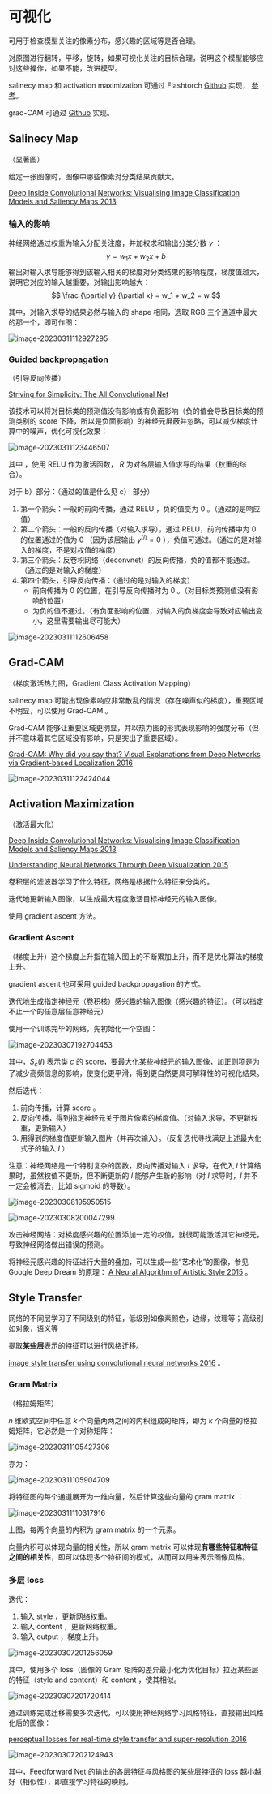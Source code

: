 # 可视化

可用于检查模型关注的像素分布，感兴趣的区域等是否合理。

对原图进行翻转，平移，旋转，如果可视化关注的目标合理，说明这个模型能够应对这些操作，如果不能，改进模型。

salinecy map 和 activation maximization 可通过 Flashtorch [Github](https://github.com/MisaOgura/flashtorch) 实现， [参考](https://www.cvmart.net/community/detail/2031)。

grad-CAM 可通过 [Github](https://github.com/jacobgil/pytorch-grad-cam) 实现。

## Salinecy Map

（显著图）

给定一张图像时，图像中哪些像素对分类结果贡献大。

[Deep Inside Convolutional Networks: Visualising Image Classification Models and Saliency Maps 2013](https://arxiv.org/pdf/1312.6034.pdf)

### 输入的影响

神经网络通过权重为输入分配关注度，并加权求和输出分类分数 $y$ ：
$$
y = w_1x + w_2x + b
$$
输出对输入求导能够得到该输入相关的梯度对分类结果的影响程度，梯度值越大，说明它对应的输入越重要，对输出影响越大：
$$
\frac {\partial y} {\partial x} = w_1 + w_2 = w
$$

其中，对输入求导的结果必然与输入的 shape 相同，选取 RGB 三个通道中最大的那一个，即可作图：

![image-20230311112927295](images/可视化/image-20230311112927295.png)

### Guided backpropagation

（引导反向传播）

[Striving for Simplicity: The All Convolutional Net](https://link.zhihu.com/?target=https%3A//arxiv.org/abs/1412.6806) 

该技术可以将对目标类的预测值没有影响或有负面影响（负的值会导致目标类的预测类别的 score 下降，所以是负面影响）的神经元屏蔽并忽略，可以减少梯度计算中的噪声，优化可视化效果：

![image-20230311123446507](images/可视化/image-20230311123446507.png)

其中 ，使用 RELU 作为激活函数， $R$ 为对各层输入值求导的结果（权重的综合）。

对于 b）部分：（通过的值是什么见 c） 部分）

1. 第一个箭头：一般的前向传播，通过 RELU ，负的值变为 $0$ 。（通过的是响应值）
2. 第二个箭头：一般的反向传播（对输入求导），通过 RELU，前向传播中为 $0$ 的位置通过的值为 $0$ （因为该层输出 $y^{(l)} = 0$ ），负值可通过。（通过的是对输入的梯度，不是对权值的梯度）
3. 第三个箭头：反卷积网络（deconvnet）的反向传播，负的值都不能通过。（通过的是对输入的梯度）
4. 第四个箭头，引导反向传播：（通过的是对输入的梯度）
	- 前向传播为 $0$ 的位置，在引导反向传播时为 $0$ 。（对目标类预测值没有影响的位置）
	- 为负的值不通过。（有负面影响的位置，对输入的负梯度会导致对应输出变小，这里需要输出尽可能大）

![image-20230311112606458](images/可视化/image-20230311112606458.png)

## Grad-CAM

（梯度激活热力图，Gradient Class Activation Mapping）

salinecy map 可能出现像素响应非常散乱的情况（存在噪声似的梯度），重要区域不明显，可以使用 Grad-CAM 。

Grad-CAM 能够让重要区域更明显，并以热力图的形式表现影响的强度分布（但并不意味着其它区域没有影响，只是突出了重要区域）。

[Grad-CAM: Why did you say that? Visual Explanations from Deep Networks via Gradient-based Localization 2016](https://arxiv.org/pdf/1610.02391v1.pdf)

![image-20230311122424044](images/可视化/image-20230311122424044.png)

## Activation Maximization

（激活最大化）

[Deep Inside Convolutional Networks: Visualising Image Classification Models and Saliency Maps 2013](https://arxiv.org/pdf/1312.6034.pdf)

[Understanding Neural Networks Through Deep Visualization 2015](https://arxiv.org/pdf/1506.06579.pdf)

卷积层的滤波器学习了什么特征，网络是根据什么特征来分类的。

迭代地更新输入图像，以生成最大程度激活目标神经元的输入图像。

使用 gradient ascent 方法。

### Gradient Ascent

（梯度上升）这个梯度上升指在输入图上的不断累加上升，而不是优化算法的梯度上升。

gradient ascent 也可采用 guided backpropagation 的方式。

迭代地生成指定神经元（卷积核）感兴趣的输入图像（感兴趣的特征）。（可以指定不止一个的任意层任意神经元）

使用一个训练完毕的网络，先初始化一个空图：

![image-20230307192704453](images/可视化/image-20230307192704453.png)

其中，$S_c(I)$  表示类 $c$ 的 score，要最大化某些神经元的输入图像，加正则项是为了减少高频信息的影响，使变化更平滑，得到更自然更具可解释性的可视化结果。

然后迭代：

1. 前向传播，计算 score 。
2. 反向传播，得到指定神经元关于图片像素的梯度值。（对输入求导，不更新权重，更新输入）
3. 用得到的梯度值更新输入图片（并再次输入）。（反复迭代寻找满足上述最大化式子的输入 $I$ ）

注意：神经网络是一个特别复杂的函数，反向传播对输入 $I$ 求导，在代入 $I$ 计算结果时，虽然权值不更新，但不断更新的 $I$ 能够产生新的影响（对 $I$ 求导时，$I$ 并不一定会被消去，比如 sigmoid 的导数）。

![image-20230308195950515](images/可视化/image-20230308195950515.png)

![image-20230308200047299](images/可视化/image-20230308200047299.png)

攻击神经网络：对梯度感兴趣的位置添加一定的权值，就很可能激活其它神经元，导致神经网络做出错误的预测。

将神经元感兴趣的特征进行大量的叠加，可以生成一些“艺术化”的图像，参见 Google Deep Dream 的原理： [A Neural Algorithm of Artistic Style 2015](https://arxiv.org/pdf/1508.06576v1.pdf) 。

## Style Transfer

网络的不同层学习了不同级别的特征，低级别如像素颜色，边缘，纹理等；高级别如对象，语义等

提取**某些层**表示的特征可以进行风格迁移。

[image style transfer using convolutional neural networks 2016](https://openaccess.thecvf.com/content_cvpr_2016/papers/Gatys_Image_Style_Transfer_CVPR_2016_paper.pdf) 。

### Gram Matrix

（格拉姆矩阵）

$n$ 维欧式空间中任意 $k$ 个向量两两之间的内积组成的矩阵，即为 $k$ 个向量的格拉姆矩阵，它必然是一个对称矩阵：

![image-20230311105427306](images/可视化/image-20230311105427306.png)

亦为：

![image-20230311105904709](images/可视化/image-20230311105904709.png)

将特征图的每个通道展开为一维向量，然后计算这些向量的 gram matrix ：

![image-20230311110317916](images/可视化/image-20230311110317916.png)

上图，每两个向量的内积为 gram matrix 的一个元素。

向量内积可以体现向量的相关性，所以 gram matrix 可以体现**有哪些特征和特征之间的相关性**，即可以体现多个特征间的模式，从而可以用来表示图像风格。

### 多层 loss

迭代：

1. 输入 style ，更新网络权重。
2. 输入 content ，更新网络权重。
3. 输入 output ，梯度上升。



![image-20230307201256059](images/可视化/image-20230307201256059.png)

其中，使用多个 loss（图像的 Gram 矩阵的差异最小化为优化目标）拉近某些层的特征（style and content）和 content ，使其相似。

![image-20230307201720414](images/可视化/image-20230307201720414.png)

通过训练完成迁移需要多次迭代，可以使用神经网络学习风格特征，直接输出风格化后的图像：

[perceptual losses for real-time style transfer and super-resolution 2016](https://arxiv.org/pdf/1603.08155.pdf)

![image-20230307202124943](images/可视化/image-20230307202124943.png)

其中，Feedforward Net 的输出的各层特征与风格图的某些层特征的 loss 越小越好（相似性），即直接学习特征的映射。

